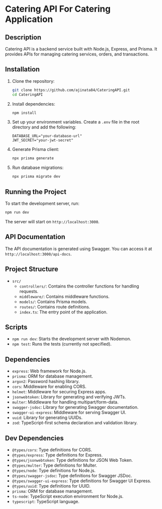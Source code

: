 
# Catering API For Catering Application

## Description

Catering API is a backend service built with Node.js, Express, and Prisma. It provides APIs for managing catering services, orders, and transactions.

## Installation

1. Clone the repository:
   ```bash
   git clone https://github.com/ajinata84/CateringAPI.git
   cd CateringAPI
   ```

2. Install dependencies:
   ```bash
   npm install
   ```

3. Set up your environment variables. Create a `.env` file in the root directory and add the following:
   ```env
   DATABASE_URL="your-database-url"
   JWT_SECRET="your-jwt-secret"
   ```

4. Generate Prisma client:
   ```bash
   npx prisma generate
   ```

5. Run database migrations:
   ```bash
   npx prisma migrate dev
   ```

## Running the Project

To start the development server, run:
```bash
npm run dev
```

The server will start on `http://localhost:3000`.

## API Documentation

The API documentation is generated using Swagger. You can access it at `http://localhost:3000/api-docs`.

## Project Structure

- `src/`
  - `controllers/`: Contains the controller functions for handling requests.
  - `middleware/`: Contains middleware functions.
  - `models/`: Contains Prisma models.
  - `routes/`: Contains route definitions.
  - `index.ts`: The entry point of the application.

## Scripts

- `npm run dev`: Starts the development server with Nodemon.
- `npm test`: Runs the tests (currently not specified).

## Dependencies

- `express`: Web framework for Node.js.
- `prisma`: ORM for database management.
- `argon2`: Password hashing library.
- `cors`: Middleware for enabling CORS.
- `helmet`: Middleware for securing Express apps.
- `jsonwebtoken`: Library for generating and verifying JWTs.
- `multer`: Middleware for handling multipart/form-data.
- `swagger-jsdoc`: Library for generating Swagger documentation.
- `swagger-ui-express`: Middleware for serving Swagger UI.
- `uuid`: Library for generating UUIDs.
- `zod`: TypeScript-first schema declaration and validation library.

## Dev Dependencies

- `@types/cors`: Type definitions for CORS.
- `@types/express`: Type definitions for Express.
- `@types/jsonwebtoken`: Type definitions for JSON Web Token.
- `@types/multer`: Type definitions for Multer.
- `@types/node`: Type definitions for Node.js.
- `@types/swagger-jsdoc`: Type definitions for Swagger JSDoc.
- `@types/swagger-ui-express`: Type definitions for Swagger UI Express.
- `@types/uuid`: Type definitions for UUID.
- `prisma`: ORM for database management.
- `ts-node`: TypeScript execution environment for Node.js.
- `typescript`: TypeScript language.